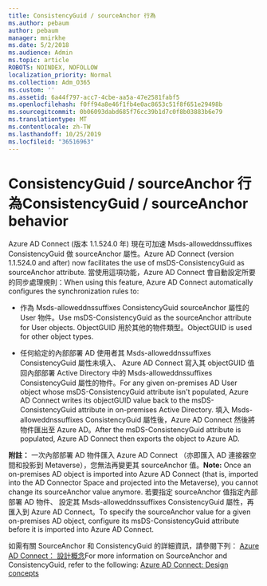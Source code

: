 ```yaml
---
title: ConsistencyGuid / sourceAnchor 行為
ms.author: pebaum
author: pebaum
manager: mnirkhe
ms.date: 5/2/2018
ms.audience: Admin
ms.topic: article
ROBOTS: NOINDEX, NOFOLLOW
localization_priority: Normal
ms.collection: Adm_O365
ms.custom: ''
ms.assetid: 6a44f797-acc7-4cbe-aa5a-47e2581fabf5
ms.openlocfilehash: f0ff94a8e46f1fb4e0ac8653c51f8f651e29498b
ms.sourcegitcommit: 0b06093dabd685f76cc39b1d7c0f8b03883b6e79
ms.translationtype: MT
ms.contentlocale: zh-TW
ms.lasthandoff: 10/25/2019
ms.locfileid: "36516963"
---
```

# <a name="consistencyguid--sourceanchor-behavior"></a><span data-ttu-id="44d7e-102">ConsistencyGuid / sourceAnchor 行為</span><span class="sxs-lookup"><span data-stu-id="44d7e-102">ConsistencyGuid / sourceAnchor behavior</span></span>

<span data-ttu-id="44d7e-103">Azure AD Connect (版本 1.1.524.0 年) 現在可加速 Msds-alloweddnssuffixes ConsistencyGuid 做 sourceAnchor 屬性。</span><span class="sxs-lookup"><span data-stu-id="44d7e-103">Azure AD Connect (version 1.1.524.0 and after) now facilitates the use of msDS-ConsistencyGuid as sourceAnchor attribute.</span></span> <span data-ttu-id="44d7e-104">當使用這項功能，Azure AD Connect 會自動設定所要的同步處理規則：</span><span class="sxs-lookup"><span data-stu-id="44d7e-104">When using this feature, Azure AD Connect automatically configures the synchronization rules to:</span></span>
  
- <span data-ttu-id="44d7e-105">作為 Msds-alloweddnssuffixes ConsistencyGuid sourceAnchor 屬性的 User 物件。</span><span class="sxs-lookup"><span data-stu-id="44d7e-105">Use msDS-ConsistencyGuid as the sourceAnchor attribute for User objects.</span></span> <span data-ttu-id="44d7e-106">ObjectGUID 用於其他的物件類型。</span><span class="sxs-lookup"><span data-stu-id="44d7e-106">ObjectGUID is used for other object types.</span></span>
    
- <span data-ttu-id="44d7e-107">任何給定的內部部署 AD 使用者其 Msds-alloweddnssuffixes ConsistencyGuid 屬性未填入、 Azure AD Connect 寫入其 objectGUID 值回內部部署 Active Directory 中的 Msds-alloweddnssuffixes ConsistencyGuid 屬性的物件。</span><span class="sxs-lookup"><span data-stu-id="44d7e-107">For any given on-premises AD User object whose msDS-ConsistencyGuid attribute isn't populated, Azure AD Connect writes its objectGUID value back to the msDS-ConsistencyGuid attribute in on-premises Active Directory.</span></span> <span data-ttu-id="44d7e-108">填入 Msds-alloweddnssuffixes ConsistencyGuid 屬性後，Azure AD Connect 然後將物件匯出至 Azure AD。</span><span class="sxs-lookup"><span data-stu-id="44d7e-108">After the msDS-ConsistencyGuid attribute is populated, Azure AD Connect then exports the object to Azure AD.</span></span>
    
 <span data-ttu-id="44d7e-109">**附註：** 一次內部部署 AD 物件匯入 Azure AD Connect （亦即匯入 AD 連接器空間和投影到 Metaverse），您無法再變更其 sourceAnchor 值。</span><span class="sxs-lookup"><span data-stu-id="44d7e-109">**Note:** Once an on-premises AD object is imported into Azure AD Connect (that is, imported into the AD Connector Space and projected into the Metaverse), you cannot change its sourceAnchor value anymore.</span></span> <span data-ttu-id="44d7e-110">若要指定 sourceAnchor 值指定內部部署 AD 物件、 設定其 Msds-alloweddnssuffixes ConsistencyGuid 屬性，再匯入到 Azure AD Connect。</span><span class="sxs-lookup"><span data-stu-id="44d7e-110">To specify the sourceAnchor value for a given on-premises AD object, configure its msDS-ConsistencyGuid attribute before it is imported into Azure AD Connect.</span></span> 
  
<span data-ttu-id="44d7e-111">如需有關 SourceAnchor 和 ConsistencyGuid 的詳細資訊，請參閱下列： [Azure AD Connect： 設計概念](https://docs.microsoft.com/azure/active-directory/connect/active-directory-aadconnect-design-concepts)</span><span class="sxs-lookup"><span data-stu-id="44d7e-111">For more information on SourceAnchor and ConsistencyGuid, refer to the following: [Azure AD Connect: Design concepts](https://docs.microsoft.com/azure/active-directory/connect/active-directory-aadconnect-design-concepts)</span></span>
  


